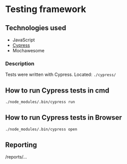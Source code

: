 # Testing framework


## Technologies used
- JavaScript
- [Cypress](https://www.cypress.io/)
- Mochawesome

### Description
Tests were written with Cypress.
Located:
```./cypress/```


## How to run Cypress tests in cmd
```sh
./node_modules/.bin/cypress run  
```

## How to run Cypress tests in Browser
```sh
./node_modules/.bin/cypress open  
```

## Reporting
/reports/...


